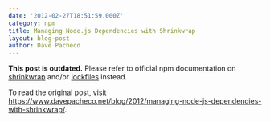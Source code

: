 ```yaml
---
date: '2012-02-27T18:51:59.000Z'
category: npm
title: Managing Node.js Dependencies with Shrinkwrap
layout: blog-post
author: Dave Pacheco
---
```


**This post is outdated.** Please refer to official npm documentation on [shrinkwrap](https://docs.npmjs.com/cli/configuring-npm/npm-shrinkwrap-json) and/or [lockfiles](https://docs.npmjs.com/cli/configuring-npm/package-lock-json) instead.

To read the original post, visit <https://www.davepacheco.net/blog/2012/managing-node-js-dependencies-with-shrinkwrap/>.
